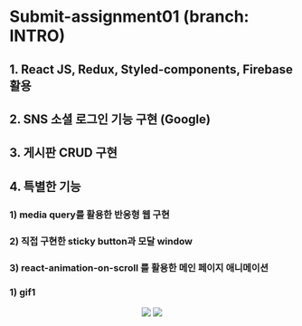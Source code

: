 # Submit-assignment01 (branch: INTRO)

## 1. React JS, Redux, Styled-components, Firebase 활용

## 2. SNS 소셜 로그인 기능 구현 (Google)

## 3. 게시판 CRUD 구현

## 4. 특별한 기능

### 1) media query를 활용한 반응형 웹 구현
### 2) 직접 구현한 sticky button과 모달 window
### 3) react-animation-on-scroll 를 활용한 메인 페이지 애니메이션

### 1) gif1
<p align="center">
<img src="https://user-images.githubusercontent.com/104327907/197713535-585f7210-917b-43af-8e82-10a4c01c1802.gif">
  <img src="https://user-images.githubusercontent.com/104327907/197714682-39b47b7f-749b-4e66-8c9d-c525eb119cb9.gif">
  </p>
